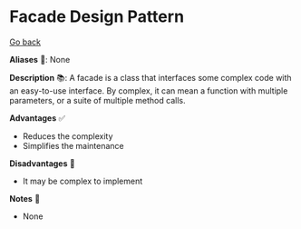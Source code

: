 # Facade Design Pattern

[Go back](../index.md#structural-)

<div class="row row-cols-md-2"><div>

**Aliases** 📌: None

**Description** 📚: A facade is a class that interfaces some complex code with an easy-to-use interface. By complex, it can mean a function with multiple parameters, or a suite of multiple method calls.

</div><div>

**Advantages** ✅

* Reduces the complexity
* Simplifies the maintenance

**Disadvantages** 🚫

* It may be complex to implement

**Notes** 📝

* None
</div></div>
